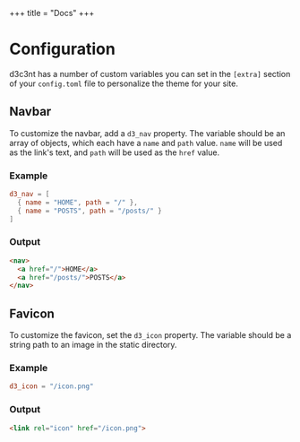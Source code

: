 +++
title = "Docs"
+++

# Configuration

d3c3nt has a number of custom variables you can set in the `[extra]`
section of your `config.toml` file to personalize the theme for your
site.

## Navbar

To customize the navbar, add a `d3_nav` property. The variable should be
an array of objects, which each have a `name` and `path` value. `name`
will be used as the link's text, and `path` will be used as the `href`
value.

### Example
```toml
d3_nav = [
  { name = "HOME", path = "/" },
  { name = "POSTS", path = "/posts/" }
]
```
### Output
```html
<nav>
  <a href="/">HOME</a>
  <a href="/posts/">POSTS</a>
</nav>
```

## Favicon

To customize the favicon, set the `d3_icon` property. The variable
should be a string path to an image in the static directory.

### Example
```toml
d3_icon = "/icon.png"
```
### Output
```html
<link rel="icon" href="/icon.png">
```

